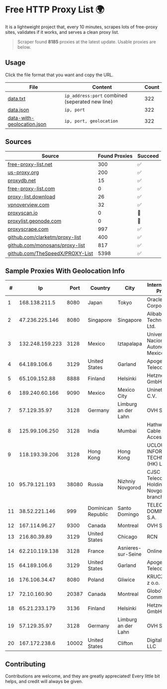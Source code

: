 
# Free HTTP Proxy List 🌍

It is a lightweight project that, every 10 minutes, scrapes lots of free-proxy sites, validates if it works, and serves a clean proxy list.


> Scraper found **8185** proxies at the latest update. Usable proxies are below.

## Usage

Click the file format that you want and copy the URL.


|File|Content|Count|
|----|-------|-----|
|[data.txt](https://raw.githubusercontent.com/themiralay/Proxy-List-World/master/data.txt)|`ip_address:port` combined (seperated new line)|322|
|[data.json](https://raw.githubusercontent.com/themiralay/Proxy-List-World/master/data.json)|`ip, port`|322|
|[data-with-geolocation.json](https://raw.githubusercontent.com/themiralay/Proxy-List-World/master/data-with-geolocation.json)|`ip, port, geolocation`|322|

## Sources

|Source|Found Proxies|Succeed|
|------|-------------|-------|
|[free-proxy-list.net](https://free-proxy-list.net)|300|✅|
|[us-proxy.org](https://www.us-proxy.org)|200|✅|
|[proxydb.net](http://proxydb.net)|15|✅|
|[free-proxy-list.com](https://free-proxy-list.com/?page=&port=&type%5B%5D=http&type%5B%5D=https&up_time=0&search=Search)|0|✅|
|[proxy-list.download](https://www.proxy-list.download/HTTP)|26|✅|
|[vpnoverview.com](https://vpnoverview.com/privacy/anonymous-browsing/free-proxy-servers)|32|✅|
|[proxyscan.io](https://www.proxyscan.io)|0|🚫|
|[proxylist.geonode.com](https://proxylist.geonode.com/api/proxy-list?limit=300&page=1&sort_by=lastChecked&sort_type=desc&protocols=http,https)|0|🚫|
|[proxyscrape.com](https://api.proxyscrape.com/v2/?request=displayproxies&protocol=http&timeout=10000&country=all&ssl=all&anonymity=all)|997|✅|
|[github.com/clarketm/proxy-list](https://raw.githubusercontent.com/clarketm/proxy-list/master/proxy-list-raw.txt)|400|✅|
|[github.com/monosans/proxy-list](https://raw.githubusercontent.com/monosans/proxy-list/main/proxies/http.txt)|817|✅|
|[github.com/TheSpeedX/PROXY-List](https://raw.githubusercontent.com/TheSpeedX/PROXY-List/master/http.txt)|5398|✅|


## Sample Proxies With Geolocation Info

|#|Ip|Port|Country|City|Internet Service Provider|
|-|--|----|-------|----|-------------------------|
|1|168.138.211.5|8080|Japan|Tokyo|Oracle Corporation|
|2|47.236.225.146|8080|Singapore|Singapore|Alibaba (US) Technology Co., Ltd.|
|3|132.248.159.223|3128|Mexico|Iztapalapa|Universidad Nacional Autonoma de Mexico|
|4|64.189.106.6|3129|United States|Garland|Apogee Telecom Inc.|
|5|65.109.152.88|8888|Finland|Helsinki|Hetzner Online GmbH|
|6|189.240.60.166|9090|Mexico|Mexico City|Uninet S.A. de C.V.|
|7|57.129.35.97|3128|Germany|Limburg an der Lahn|OVH SAS|
|8|125.99.106.250|3128|India|Mumbai|Hathway IP over Cable Internet Access|
|9|118.193.39.206|3128|Hong Kong|Hong Kong|UCLOUD INFORMATION TECHNOLOGY (HK) LIMITED|
|10|95.79.121.193|38080|Russia|Nizhniy Novgorod|CJSC "ER-Telecom Holding" Nizhny Novgorod branch|
|11|38.52.221.146|999|Dominican Republic|Santo Domingo|TELECABLE DOMINICANO, S.A.|
|12|167.114.96.27|9300|Canada|Montreal|OVH SAS|
|13|216.80.39.89|3129|United States|Chicago|RCN|
|14|62.210.119.138|3128|France|Asnieres-sur-Seine|Online S.A.S.|
|15|64.189.106.6|3129|United States|Garland|Apogee Telecom Inc.|
|16|176.106.34.47|8080|Poland|Gliwice|KRUCZNET Sp. z o.o.|
|17|72.10.160.90|20387|Canada|Montreal|GloboTech Communications|
|18|65.21.233.179|3136|Finland|Helsinki|Hetzner Online GmbH|
|19|57.129.35.97|3128|Germany|Limburg an der Lahn|OVH SAS|
|20|167.172.238.6|10002|United States|Clifton|DigitalOcean, LLC|



## Contributing

Contributions are welcome, and they are greatly appreciated! Every
little bit helps, and credit will always be given.

